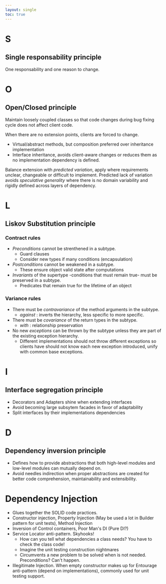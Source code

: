 ```yaml
---
layout: single
toc: true
---
```


# S 
## Single responsability principle

One responsability and one reason to change.

# O
## Open/Closed principle

Maintain loosely coupled classes so that code changes during bug fixing cycle does not affect client code.

When there are no extension points, clients are forced to change.
- Virtual/abstract methods, but composition preferred over inheritance implementation
- Interface inheritance, avoids client-aware changes or reduces them as no implementation dependency is defined.

Balance extension with *predicted variation*, apply where requirements unclear, changeable or difficult to implement. Predicted lack of variation avoids *speculative generality* where there is no domain variability and rigidly defined across layers of dependency.

# L
## Liskov Substitution principle

### Contract rules
- *Preconditions* cannot be strenthened in a subtype.
    - Guard clauses
    - Consider new types if many conditions (encapsulation)
- *Postconditions* cannot be weakened in a subtype.
    - These ensure object valid state after computations
- *Invariants* of the supertype -conditions that must remain true- must be preserved in a subtype.
    - Predicates that remain true for the lifetime of an object

### Variance rules

- There must be *contravariance* of the method arguments in the subtype.
    - *against* : inverts the hierarchy, less specific to more specific.
- There must be *covariance* of the return types in the subtype.
    - *with* : relationship preservation
- No new *exceptions* can be thrown by the subtype unless they are part of the existing exception hierarchy.
    - Different implementations should not throw different exceptions so clients have should not know each new exception introduced, unify with common base exceptions.

# I
## Interface segregation principle

- Decorators and Adapters shine when extending interfaces
- Avoid becoming large subsytem facades in favor of adaptability
- Split interfaces by their implementations dependencies

# D
## Dependency inversion principle

- Defines how to provide abstractions that both high-level modules and low-level modules can mutually depend on.
- Avoid needles indirection when proper abstractions are created for better code comprehension, maintainability and extensibility.

# Dependency Injection

- Glues together the SOLID code practices.
- Constructor injection, Property Injection (May be used a lot in Builder pattern for unit tests), Method Injection
- Inversion of Control containers, Poor Man's DI (Pure DI?)
- Service Locator anti-pattern. Skyhooks!
    - How can you tell what dependencies a class needs? You have to check the class code!
    - Imagine the unit testing construction nightmares
    - Circumvents a new problem to be solved when is not needed. Preconditions? Can't happen.
- Illegitimate Injection. When empty constructor makes up for Entourage anti-pattern (depend on implementations), commonly used for unit testing support.